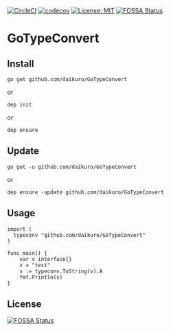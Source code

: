 [![CircleCI](https://circleci.com/gh/daikuro/GoTypeConvert.svg?style=svg)](https://circleci.com/gh/daikuro/GoTypeConvert)
[![codecov](https://codecov.io/gh/daikuro/GoTypeConvert/branch/master/graph/badge.svg)](https://codecov.io/gh/daikuro/GoTypeConvert)
[![License: MIT](https://img.shields.io/badge/License-MIT-yellow.svg)](https://opensource.org/licenses/MIT)
[![FOSSA Status](https://app.fossa.io/api/projects/git%2Bgithub.com%2Fdaikuro%2FGoTypeConvert.svg?type=shield)](https://app.fossa.io/projects/git%2Bgithub.com%2Fdaikuro%2FGoTypeConvert?ref=badge_shield)

# GoTypeConvert


## Install

```
go get github.com/daikuro/GoTypeConvert
```

or 

```
dep init
```

or

```
dep ensure
```

## Update

```
go get -u github.com/daikuro/GoTypeConvert
```

or

```
dep ensure -update github.com/daikuro/GoTypeConvert
```

## Usage

```
import (
  typeconv "github.com/daikuro/GoTypeConvert"
)

func main() {
	var v interface{}
	v = "test"
	s := typeconv.ToString(v).A
	fmt.Println(s)
}
```


## License
[![FOSSA Status](https://app.fossa.io/api/projects/git%2Bgithub.com%2Fdaikuro%2FGoTypeConvert.svg?type=large)](https://app.fossa.io/projects/git%2Bgithub.com%2Fdaikuro%2FGoTypeConvert?ref=badge_large)